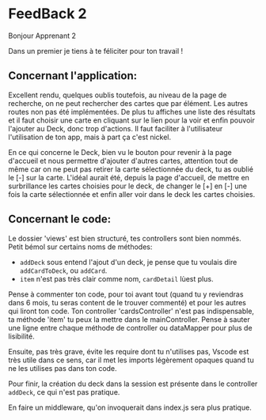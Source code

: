 # FeedBack 2

Bonjour Apprenant 2

Dans un premier je tiens à te féliciter pour ton travail !

## Concernant l'application:

Excellent rendu, quelques oublis toutefois, au niveau de la page de recherche, on ne peut rechercher des cartes que par élément. Les autres routes non pas été implémentées.
De plus tu affiches une liste des résultats et il faut choisir une carte en cliquant sur le lien pour la voir et enfin pouvoir l'ajouter au Deck, donc trop d'actions. Il faut faciliter à l'utilisateur l'utilisation de ton app, mais à part ça c'est nickel.

En ce qui concerne le Deck, bien vu le bouton pour revenir à la page d'accueil et nous permettre d'ajouter d'autres cartes, attention tout de même car on ne peut pas retirer la carte sélectionnée du deck, tu as oublié le [-] sur la carte.
L'idéal aurait été, depuis la page d'accueil, de mettre en surbrillance les cartes choisies pour le deck, de changer le [+] en [-] une fois la carte sélectionnée et enfin aller voir dans le deck les cartes choisies.

## Concernant le code:

Le dossier 'views' est bien structuré, tes controllers sont bien nommés. Petit bémol sur certains noms de méthodes:

- `addDeck` sous entend l'ajout d'un deck, je pense que tu voulais dire `addCardToDeck`, ou `addCard`.
- `item` n'est pas très clair comme nom, `cardDetail` lùest plus.

Pense à commenter ton code, pour toi avant tout (quand tu y reviendras dans 6 mois, tu seras content de le trouver commenté) et pour les autres qui liront ton code.
Ton controller 'cardsController' n'est pas indispensable, ta méthode 'item' tu peux la mettre dans le mainController.
Pense à sauter une ligne entre chaque méthode de controller ou dataMapper pour plus de lisibilité.

Ensuite, pas très grave, évite les require dont tu n'utilises pas, Vscode est très utile dans ce sens, car il met les imports légèrement opaques quand tu ne les utilises pas dans ton code.

Pour finir, la création du deck dans la session est présente dans le controller `addDeck`, ce qui n'est pas pratique.

En faire un middleware, qu'on invoquerait dans index.js sera plus pratique.
